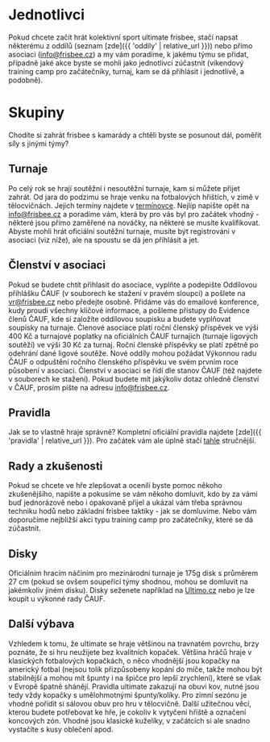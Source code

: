 # Jednotlivci

Pokud chcete začít hrát kolektivní sport ultimate frisbee, stačí napsat některému z oddílů (seznam [zde]({{ 'oddily' | relative_url }})) nebo přímo asociaci (info@frisbee.cz) a my vám poradíme, k jakému týmu se přidat, případně jaké akce byste se mohli jako jednotlivci zúčastnit (víkendový training camp pro začátečníky, turnaj, kam se dá přihlásit i jednotlivě, a podobně).

# Skupiny

Chodíte si zahrát frisbee s kamarády a chtěli byste se posunout dál, poměřit síly s jinými týmy?

## Turnaje

Po celý rok se hrají soutěžní i nesoutěžní turnaje, kam si můžete přijet zahrát. Od jara do podzimu se hraje venku na fotbalových hřištích, v zimě v tělocvičnách. Jejich termíny najdete v [termínovce](http://bit.ly/terminovka_ultimate). Nejlíp napište opět na info@frisbee.cz a poradíme vám, která by pro vás byl pro začátek vhodný - některé jsou přímo zaměřené na nováčky, na některé se musíte kvalifikovat. Abyste mohli hrát oficiální soutěžní turnaje, musíte být registrováni v asociaci (viz níže), ale na spoustu se dá jen přihlásit a jet.

## Členství v asociaci

Pokud se budete chtít přihlasit do asociace, vyplňte a podepište Oddílovou přihlášku ČAUF (v souborech ke stažení v pravém sloupci) a pošlete na vr@frisbee.cz nebo předejte osobně. Přidáme vás do emailové konference, kudy proudí všechny klíčové informace, a pošleme přístupy do Evidence členů ČAUF, kde si založíte oddílovou soupisku a budete vyplňovat soupisky na turnaje. Členové asociace platí roční členský příspěvek ve výši 400 Kč a turnajové poplatky na oficiálních ČAUF turnajích (turnaje ligových soutěží) ve výši 30 Kč za turnaj. Roční členské příspěvky se platí zpětně po odehrání dané ligové soutěže. Nové oddíly mohou požádat Výkonnou radu ČAUF o odpuštění ročního členského příspěvku ve svém prvním roce působení v asociaci. Členství v asociaci se řídí dle stanov ČAUF (též najdete v souborech ke stažení). Pokud budete mít jakýkoliv dotaz ohledně členství v ČAUF, prosím pište na adresu info@frisbee.cz.

## Pravidla

Jak se to vlastně hraje správně? Kompletní oficiální pravidla najdete [zde]({{ 'pravidla' | relative_url }}). Pro začátek vám ale úplně stačí [tahle](http://www.frisbee.cz/strucna-pravidla-frisbee.html) stručnější.

## Rady a zkušenosti

Pokud se chcete ve hře zlepšovat a ocenili byste pomoc někoho zkušenějšího, napište a pokusíme se vám někoho domluvit, kdo by za vámi buď jednorázově nebo i opakovaně přijel a ukázal vám třeba správnou techniku hodů nebo základní frisbee taktiky - jak se domluvíme. Nebo vám doporučíme nejbližší akci typu training camp pro začátečníky, které se dá zúčastnit.

## Disky

Oficiálním hracím náčiním pro mezinárodní turnaje je 175g disk s průměrem 27 cm (pokud se ovšem soupeřící týmy shodnou, mohou se domluvit na jakémkoliv jiném disku). Disky seženete například na [Ultimo.cz](http://ultimo.cz) nebo je lze koupit u výkonné rady ČAUF.

## Další výbava

Vzhledem k tomu, že ultimate se hraje většinou na travnatém povrchu, brzy poznáte, že si hru neužijete bez kvalitních kopaček. Většina hráčů hraje v klasických fotbalových kopačkách, o něco vhodnější jsou kopačky na americký fotbal (nejsou tolik přizpůsobeny kopání do míče, takže mohou být stabilnější a mohou mít špunty i na špičce pro lepší zrychlení), které se však v Evropě špatně shánějí. Pravidla ultimate zakazují na obuvi kov, nutné jsou tedy vždy kopačky s umělohmotnými špunty/kolíky. Pro zimní sezónu je vhodné pořídit si sálovou obuv pro hru v tělocvičně. Další užitečnou věcí, kterou budete potřebovat ke hře, je cokoliv k vytyčení hřiště a označení koncových zón. Vhodné jsou klasické kuželíky, v začátcích si ale snadno vystačíte s kusy oblečení apod.
